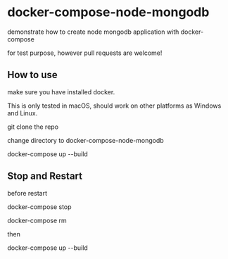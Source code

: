 # docker-compose-node-mongodb
demonstrate how to  create node mongodb application with docker-compose

for test purpose, however pull requests are welcome!

## How to use

make sure you have installed docker. 

This is only tested in macOS, should work on other platforms as Windows and Linux.

git clone the repo

change directory to docker-compose-node-mongodb

docker-compose up --build


## Stop and Restart

before restart

docker-compose stop

docker-compose rm

then

docker-compose up --build
